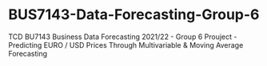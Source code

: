 # BUS7143-Data-Forecasting-Group-6
TCD BU7143 Business Data Forecasting 2021/22 - Group 6 Prouject - Predicting EURO / USD Prices Through Multivariable &amp; Moving Average Forecasting​
